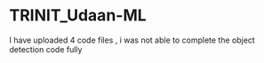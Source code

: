 # TRINIT_Udaan-ML
I have uploaded 4 code files , i was not able to complete the object detection code fully
